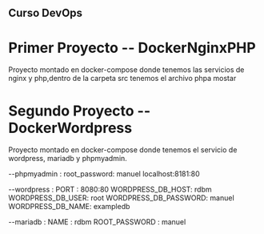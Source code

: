 ## Curso DevOps

# Primer Proyecto -- DockerNginxPHP

Proyecto montado en docker-compose donde tenemos las servicios de nginx y php,dentro de la carpeta src tenemos el archivo phpa mostar

# Segundo Proyecto -- DockerWordpress

Proyecto montado en docker-compose donde tenemos el servicio de wordpress, mariadb y phpmyadmin.

--phpmyadmin :
root_password: manuel 
localhost:8181:80

--wordpress : 
PORT : 8080:80
WORDPRESS_DB_HOST: rdbm
WORDPRESS_DB_USER: root
WORDPRESS_DB_PASSWORD: manuel
WORDPRESS_DB_NAME: exampledb

--mariadb :
NAME : rdbm
ROOT_PASSWORD : manuel


